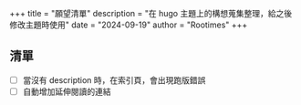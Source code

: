 +++
title = "願望清單"
description = "在 hugo 主題上的構想蒐集整理，給之後修改主題時使用"
date = "2024-09-19"
author = "Rootimes"
+++

## 清單

- [ ] 當沒有 description 時，在索引頁，會出現跑版錯誤
- [ ] 自動增加延伸閱讀的連結